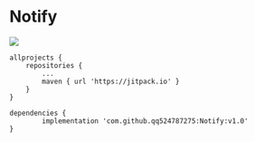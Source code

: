# Notify
[![](https://jitpack.io/v/qq524787275/Notify.svg)](https://jitpack.io/#qq524787275/Notify)

	allprojects {
		repositories {
			...
			maven { url 'https://jitpack.io' }
		}
	}
	
	dependencies {
	        implementation 'com.github.qq524787275:Notify:v1.0'
	}
